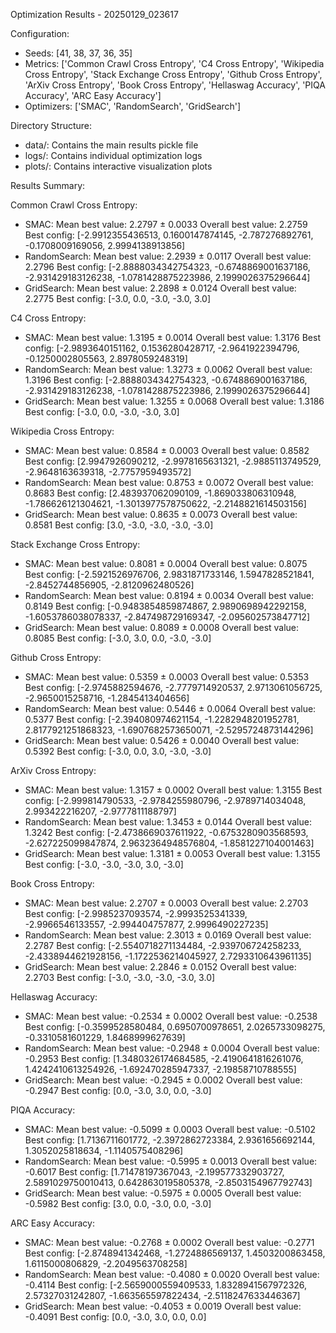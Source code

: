 Optimization Results - 20250129_023617

Configuration:
- Seeds: [41, 38, 37, 36, 35]
- Metrics: ['Common Crawl Cross Entropy', 'C4 Cross Entropy', 'Wikipedia Cross Entropy', 'Stack Exchange Cross Entropy', 'Github Cross Entropy', 'ArXiv Cross Entropy', 'Book Cross Entropy', 'Hellaswag Accuracy', 'PIQA Accuracy', 'ARC Easy Accuracy']
- Optimizers: ['SMAC', 'RandomSearch', 'GridSearch']

Directory Structure:
- data/: Contains the main results pickle file
- logs/: Contains individual optimization logs
- plots/: Contains interactive visualization plots

Results Summary:

Common Crawl Cross Entropy:
- SMAC:
  Mean best value: 2.2797 ± 0.0033
  Overall best value: 2.2759
  Best config: [-2.9912355436513, 0.1600147874145, -2.787276892761, -0.1708009169056, 2.9994138913856]
- RandomSearch:
  Mean best value: 2.2939 ± 0.0117
  Overall best value: 2.2796
  Best config: [-2.8888034342754323, -0.6748869001637186, -2.931429183126238, -1.0781428875223986, 2.1999026375296644]
- GridSearch:
  Mean best value: 2.2898 ± 0.0124
  Overall best value: 2.2775
  Best config: [-3.0, 0.0, -3.0, -3.0, 3.0]

C4 Cross Entropy:
- SMAC:
  Mean best value: 1.3195 ± 0.0014
  Overall best value: 1.3176
  Best config: [-2.9893640151162, 0.1536280428717, -2.9641922394796, -0.1250002805563, 2.8978059248319]
- RandomSearch:
  Mean best value: 1.3273 ± 0.0062
  Overall best value: 1.3196
  Best config: [-2.8888034342754323, -0.6748869001637186, -2.931429183126238, -1.0781428875223986, 2.1999026375296644]
- GridSearch:
  Mean best value: 1.3255 ± 0.0068
  Overall best value: 1.3186
  Best config: [-3.0, 0.0, -3.0, -3.0, 3.0]

Wikipedia Cross Entropy:
- SMAC:
  Mean best value: 0.8584 ± 0.0003
  Overall best value: 0.8582
  Best config: [2.9947926090212, -2.9978165631321, -2.9885113749529, -2.9648163639318, -2.7757959493572]
- RandomSearch:
  Mean best value: 0.8753 ± 0.0072
  Overall best value: 0.8683
  Best config: [2.483937062090109, -1.869033806310948, -1.786626121304621, -1.3013977578750622, -2.2148821614503156]
- GridSearch:
  Mean best value: 0.8635 ± 0.0073
  Overall best value: 0.8581
  Best config: [3.0, -3.0, -3.0, -3.0, -3.0]

Stack Exchange Cross Entropy:
- SMAC:
  Mean best value: 0.8081 ± 0.0004
  Overall best value: 0.8075
  Best config: [-2.5921526976706, 2.9831871733146, 1.5947828521841, -2.8452744856905, -2.8120962480526]
- RandomSearch:
  Mean best value: 0.8194 ± 0.0034
  Overall best value: 0.8149
  Best config: [-0.9483854859874867, 2.9890698942292158, -1.6053786038078337, -2.847498729169347, -2.095602573847712]
- GridSearch:
  Mean best value: 0.8089 ± 0.0008
  Overall best value: 0.8085
  Best config: [-3.0, 3.0, 0.0, -3.0, -3.0]

Github Cross Entropy:
- SMAC:
  Mean best value: 0.5359 ± 0.0003
  Overall best value: 0.5353
  Best config: [-2.9745882594676, -2.7779714920537, 2.9713061056725, -2.9650015258716, -1.2845413404656]
- RandomSearch:
  Mean best value: 0.5446 ± 0.0064
  Overall best value: 0.5377
  Best config: [-2.394080974621154, -1.2282948201952781, 2.8177921251868323, -1.6907682573650071, -2.5295724873144296]
- GridSearch:
  Mean best value: 0.5426 ± 0.0040
  Overall best value: 0.5392
  Best config: [-3.0, 0.0, 3.0, -3.0, -3.0]

ArXiv Cross Entropy:
- SMAC:
  Mean best value: 1.3157 ± 0.0002
  Overall best value: 1.3155
  Best config: [-2.999814790533, -2.9784255980796, -2.9789714034048, 2.993422216207, -2.9777811188797]
- RandomSearch:
  Mean best value: 1.3453 ± 0.0144
  Overall best value: 1.3242
  Best config: [-2.4738669037611922, -0.6753280903568593, -2.627225099847874, 2.9632364948576804, -1.8581227104001463]
- GridSearch:
  Mean best value: 1.3181 ± 0.0053
  Overall best value: 1.3155
  Best config: [-3.0, -3.0, -3.0, 3.0, -3.0]

Book Cross Entropy:
- SMAC:
  Mean best value: 2.2707 ± 0.0003
  Overall best value: 2.2703
  Best config: [-2.9985237093574, -2.9993525341339, -2.9966546133557, -2.994404757877, 2.9996490227235]
- RandomSearch:
  Mean best value: 2.3013 ± 0.0169
  Overall best value: 2.2787
  Best config: [-2.5540718271134484, -2.939706724258233, -2.4338944621928156, -1.1722536214045927, 2.7293310643961135]
- GridSearch:
  Mean best value: 2.2846 ± 0.0152
  Overall best value: 2.2703
  Best config: [-3.0, -3.0, -3.0, -3.0, 3.0]

Hellaswag Accuracy:
- SMAC:
  Mean best value: -0.2534 ± 0.0002
  Overall best value: -0.2538
  Best config: [-0.3599528580484, 0.6950700978651, 2.0265733098275, -0.3310581601229, 1.8468999627639]
- RandomSearch:
  Mean best value: -0.2948 ± 0.0004
  Overall best value: -0.2953
  Best config: [1.3480326174684585, -2.4190641816261076, 1.4242410613254926, -1.692470285947337, -2.19858710788555]
- GridSearch:
  Mean best value: -0.2945 ± 0.0002
  Overall best value: -0.2947
  Best config: [0.0, -3.0, 3.0, 0.0, -3.0]

PIQA Accuracy:
- SMAC:
  Mean best value: -0.5099 ± 0.0003
  Overall best value: -0.5102
  Best config: [1.7136711601772, -2.3972862723384, 2.9361656692144, 1.3052025818634, -1.1140575408296]
- RandomSearch:
  Mean best value: -0.5995 ± 0.0013
  Overall best value: -0.6017
  Best config: [1.71478197367043, -2.199577332903727, 2.5891029750010413, 0.6428630195805378, -2.8503154967792743]
- GridSearch:
  Mean best value: -0.5975 ± 0.0005
  Overall best value: -0.5982
  Best config: [3.0, 0.0, -3.0, 0.0, -3.0]

ARC Easy Accuracy:
- SMAC:
  Mean best value: -0.2768 ± 0.0002
  Overall best value: -0.2771
  Best config: [-2.8748941342468, -1.2724886569137, 1.4503200863458, 1.6115000806829, -2.2049563708258]
- RandomSearch:
  Mean best value: -0.4080 ± 0.0020
  Overall best value: -0.4114
  Best config: [-2.5659000559409533, 1.8328941567972326, 2.57327031242807, -1.663565597822434, -2.5118247633446367]
- GridSearch:
  Mean best value: -0.4053 ± 0.0019
  Overall best value: -0.4091
  Best config: [0.0, -3.0, 3.0, 0.0, 0.0]
